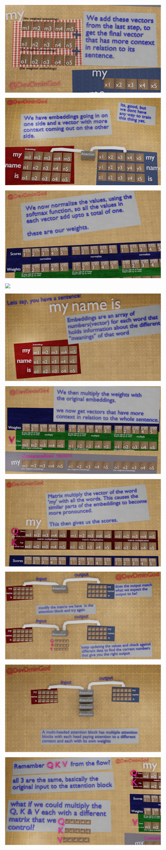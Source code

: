 ![](images/image1.png)

![](images/image2.png)

![](images/image3.png)

![](images/image4.png)

![](images/image5.png)

![](images/image6.png)

![](images/image7.png)

![](images/image8.png)

![](images/image9.png)

![](images/image10.png)